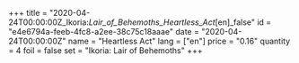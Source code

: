 +++
title = "2020-04-24T00:00:00Z_Ikoria:_Lair_of_Behemoths_Heartless_Act_[en]_false"
id = "e4e6794a-feeb-4fc8-a2ee-38c75c18aaae"
date = "2020-04-24T00:00:00Z"
name = "Heartless Act"
lang = ["en"]
price = "0.16"
quantity = 4
foil = false
set = "Ikoria: Lair of Behemoths"
+++
